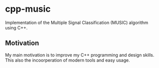 # cpp-music
Implementation of the Multiple Signal Classification (MUSIC) algorithm using C++.

## Motivation
My main motivation is to improve my C++ programming and design skills.
This also the incoorperation of modern tools and easy usage.
